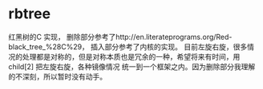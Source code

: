 rbtree
======

红黑树的C 实现，
删除部分参考了http://en.literateprograms.org/Red-black_tree_%28C%29，
插入部分参考了内核的实现。
目前左旋右旋，很多情况的处理都是对称的，但是对称本质也是冗余的一种，希望将来有时间，用child[2] 把左旋右旋，各种镜像情况
统一到一个框架之内。因为删除部分我理解的不深刻，所以暂时没有动手。

